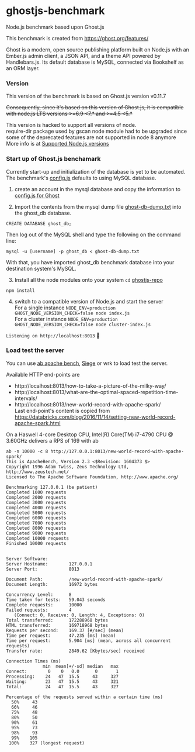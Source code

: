 # ghostjs-benchmark
Node.js benchmark based upon Ghost.js

This benchmark is created from https://ghost.org/features/  

Ghost is a modern, open source publishing platform built on Node.js with an Ember.js admin client, a JSON API, and a theme API powered by Handlebars.js. Its default database is MySQL, connected via Bookshelf as an ORM layer.

### Version
This version of the benchmark is based on Ghost.js version v0.11.7

~~Consequently, since it's based on this version of Ghost.js, it is compatible with node.js LTS versions >=6.9 <7.* and >=4.5 <5.*~~  </br>

This version is hacked to support all versions of node.     
require-dir package used by gscan node module had to be upgraded since some of the deprecated features are not supported in node 8 anymore   
More info is at [Supported Node.js versions](http://support.ghost.org/supported-node-versions/)

### Start up of Ghost.js benchamark

Currently start-up and initialization of the database is yet to be automated.   
The benchmark's [config.js](https://github.com/sathvikl/ghostjs-benchmark/blob/bb75aa9877ce8f425279d7ad434a18c8d391422e/ghostjs-repo/config.js#L24) defaults to using MySQL database.  

1. create an account in the mysql database and copy the information to [config.js for Ghost](https://github.com/sathvikl/ghostjs-benchmark/blob/bb75aa9877ce8f425279d7ad434a18c8d391422e/ghostjs-repo/config.js#L28)

2. Import the contents from the mysql dump file [ghost-db-dump.txt](https://github.com/sathvikl/ghostjs-benchmark/blob/master/ghost-db-dump.txt) into the ghost_db database. 
```MYSQL Shell
CREATE DATABASE ghost_db;
```
Then log out of the MySQL shell and type the following on the command line:
```
mysql -u [username] -p ghost_db < ghost-db-dump.txt
```
With that, you have imported ghost_db benchmark database into your destination system's MySQL.

3. Install all the node modules onto your system
`cd` [ghostjs-repo](https://github.com/sathvikl/ghostjs-benchmark/tree/master/ghostjs-repo)
```
npm install 
```  

4. switch to a compatible version of Node.js and start the server  
For a single instance `NODE_ENV=production GHOST_NODE_VERSION_CHECK=false node index.js`  
For a cluster instance `NODE_ENV=production GHOST_NODE_VERSION_CHECK=false node cluster-index.js`  
  
`Listening on http://localhost:8013` :tada:

### Load test the server
You can use [ab apache bench](http://httpd.apache.org/docs/2.2/en/programs/ab.html), [Siege](https://github.com/JoeDog/siege) or wrk to load test the server.  

Available HTTP end-points are
* http://localhost:8013/how-to-take-a-picture-of-the-milky-way/  
* http://localhost:8013/what-are-the-optimal-spaced-repetition-time-intervals/  
* http://localhost:8013/new-world-record-with-apache-spark/   
Last end-point's content is copied from https://databricks.com/blog/2016/11/14/setting-new-world-record-apache-spark.html
  
On a Haswell 4-core Desktop CPU, Intel(R) Core(TM) i7-4790 CPU @ 3.60GHz 
delivers a RPS of 169 with ab 
```
ab -n 10000 -c 8 http://127.0.0.1:8013/new-world-record-with-apache-spark/
This is ApacheBench, Version 2.3 <$Revision: 1604373 $>
Copyright 1996 Adam Twiss, Zeus Technology Ltd, http://www.zeustech.net/
Licensed to The Apache Software Foundation, http://www.apache.org/

Benchmarking 127.0.0.1 (be patient)
Completed 1000 requests
Completed 2000 requests
Completed 3000 requests
Completed 4000 requests
Completed 5000 requests
Completed 6000 requests
Completed 7000 requests
Completed 8000 requests
Completed 9000 requests
Completed 10000 requests
Finished 10000 requests


Server Software:        
Server Hostname:        127.0.0.1
Server Port:            8013

Document Path:          /new-world-record-with-apache-spark/
Document Length:        16972 bytes

Concurrency Level:      8
Time taken for tests:   59.043 seconds
Complete requests:      10000
Failed requests:        4
   (Connect: 0, Receive: 0, Length: 4, Exceptions: 0)
Total transferred:      172288968 bytes
HTML transferred:       169718968 bytes
Requests per second:    169.37 [#/sec] (mean)
Time per request:       47.235 [ms] (mean)
Time per request:       5.904 [ms] (mean, across all concurrent requests)
Transfer rate:          2849.62 [Kbytes/sec] received

Connection Times (ms)
              min  mean[+/-sd] median   max
Connect:        0    0   0.0      0       1
Processing:    24   47  15.5     43     327
Waiting:       23   47  15.5     43     321
Total:         24   47  15.5     43     327

Percentage of the requests served within a certain time (ms)
  50%     43
  66%     46
  75%     48
  80%     50
  90%     61
  95%     73
  98%     93
  99%    105
 100%    327 (longest request)
```

